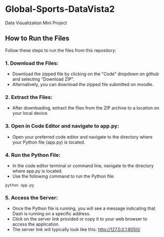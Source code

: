 # Global-Sports-DataVista2
Data Visualization Mini Project

## How to Run the Files
Follow these steps to run the files from this repository:
### 1. Download the Files:
-  Download the zipped file by clicking on the "Code" dropdown on github and selecting "Download ZIP".
-  Alternatively, you can download the zipped file submitted on moodle.

### 2. Extract the Files:
-  After downloading, extract the files from the ZIP archive to a location on your local device.

### 3. Open in Code Editor and navigate to app.py:
-  Open your preferred code editor and navigate to the directory where your Python file (app.py) is located.

### 4. Run the Python File:
-  In the code editor terminal or command line, navigate to the directory where app.py is located.
-  Use the following command to run the Python file:
```
python app.py
```

### 5. Access the Server:
-  Once the Python file is running, you will see a message indicating that Dash is running on a specific address.
-  Click on the server link provided or copy it to your web browser to access the application.
- The server link will typically look like this: http://127.0.0.1:8050/
